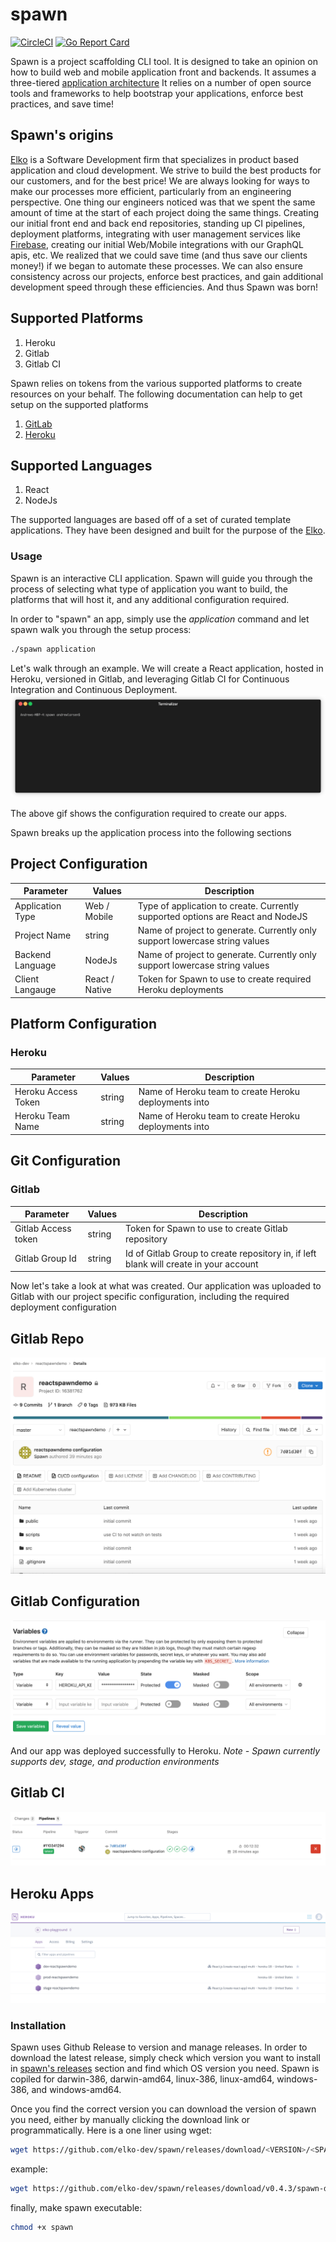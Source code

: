 # spawn

[![CircleCI](https://circleci.com/gh/elko-dev/spawn.svg?style=svg)](https://circleci.com/gh/elko-dev/spawn) [![Go Report Card](https://goreportcard.com/badge/github.com/elko-dev/spawn)](https://goreportcard.com/report/github.com/elko-dev/spawn)

Spawn is a project scaffolding CLI tool. It is designed to take an opinion on how to build web and mobile application front and backends. It assumes a three-tiered [application architecture](https://en.wikipedia.org/wiki/Multitier_architecture#Three-tier_architecture)  It relies on a number of open source tools and frameworks to help bootstrap your applications, enforce best practices, and save time!

## Spawn's origins

[Elko](https://elko.dev) is a Software Development firm that specializes in product based application and cloud development.  We strive to build the best products for our customers, and for the best price!  We are always looking for ways to make our processes more efficient, particularly from an engineering perspective.  One thing our engineers noticed was that we spent the same amount of time at the start of each project doing the same things.  Creating our initial front end and back end repositories, standing up CI pipelines, deployment platforms, integrating with user management services like [Firebase](https://firebase.com/), creating our initial Web/Mobile integrations with our GraphQL apis, etc.  We realized that we could save time (and thus save our clients money!) if we began to automate these processes. We can also ensure consistency across our projects, enforce best practices, and gain additional development speed through these efficiencies. And thus Spawn was born!

## Supported Platforms

1. Heroku
2. Gitlab
3. Gitlab CI

Spawn relies on tokens from the various supported platforms to create resources on your behalf.  The following documentation can help to get setup on the supported platforms

1. [GitLab](https://docs.gitlab.com/ee/user/profile/personal_access_tokens.html)
2. [Heroku](https://help.heroku.com/PBGP6IDE/how-should-i-generate-an-api-key-that-allows-me-to-use-the-heroku-platform-api)

## Supported Languages

1. React
2. NodeJs

The supported languages are based off of a set of curated template applications.  They have been designed and built for the purpose of the [Elko](elko.dev).

### Usage

Spawn is an interactive CLI application.  Spawn will guide you through the process of selecting what type of application you want to build, the platforms that will host it, and any additional configuration required.

In order to "spawn" an app, simply use the *application* command and let spawn walk you through the setup process:

``` bash
./spawn application
```

Let's walk through an example.  We will create a React application, hosted in Heroku, versioned in Gitlab, and leveraging Gitlab CI for Continuous Integration and Continuous Deployment.
![](docs/assets/spawn-demo.gif)

The above gif shows the configuration required to create our apps.  

Spawn breaks up the application process into the following sections

## Project Configuration

| Parameter           | Values         | Description                                                                           |
|---------------------|----------------|---------------------------------------------------------------------------------------|
| Application Type    | Web / Mobile   | Type of application to create.  Currently supported options are React and NodeJS      |
| Project Name        | string         | Name of project to generate.  Currently only support lowercase string values          |
| Backend Language    | NodeJs         | Name of project to generate.  Currently only support lowercase string values          |
| Client Langauge     | React / Native | Token for Spawn to use to create required Heroku deployments                          |

## Platform Configuration

### Heroku

| Parameter           | Values         | Description                                                                           |
|---------------------|----------------|---------------------------------------------------------------------------------------|
| Heroku Access Token | string         | Name of Heroku team to create Heroku deployments into                                 |
| Heroku Team Name    | string         | Name of Heroku team to create Heroku deployments into                                 |

## Git Configuration

### Gitlab

| Parameter           | Values         | Description                                                                           |
|---------------------|----------------|---------------------------------------------------------------------------------------|
| Gitlab Access token | string         | Token for Spawn to use to create Gitlab repository                                    |
| Gitlab Group Id     | string         | Id of Gitlab Group to create repository in, if left blank will create in your account |

Now let's take a look at what was created. Our application was uploaded to Gitlab with our project specific configuration, including the required deployment configuration

## Gitlab Repo

![](docs/assets/gitlab_repo.png)

## Gitlab Configuration

![](docs/assets/gitlab_configuration.png)

And our app was deployed successfully to Heroku.  *Note - Spawn currently supports dev, stage, and production environments*

## Gitlab CI

![](docs/assets/gitlab_ci.png)

## Heroku Apps

![](docs/assets/heroku_apps.png)

### Installation

Spawn uses Github Release to version and manage releases.  In order to download the latest release, simply check which version you want to install in [spawn's releases](https://github.com/elko-dev/spawn/releases) section and find which OS version you need.  Spawn is copiled for darwin-386, darwin-amd64, linux-386, linux-amd64, windows-386, and windows-amd64.

Once you find the correct version you can download the version of spawn you need, either by manually clicking the download link or programmatically.  Here is a one liner using wget:

```bash
wget https://github.com/elko-dev/spawn/releases/download/<VERSION>/<SPAWN_OS_NAME> -O spawn
``` 

example:

```bash
wget https://github.com/elko-dev/spawn/releases/download/v0.4.3/spawn-darwin-386 -O spawn
```

finally, make spawn executable:

```bash
chmod +x spawn 
```